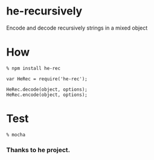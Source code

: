 he-recursively
==============

Encode and decode recursively strings in a mixed object

# How

    % npm install he-rec

    var HeRec = require('he-rec');

    HeRec.decode(object, options);
    HeRec.encode(object, options);

# Test

    % mocha

### Thanks to he project.

